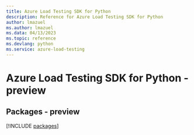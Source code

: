 ```yaml
---
title: Azure Load Testing SDK for Python
description: Reference for Azure Load Testing SDK for Python
author: lmazuel
ms.author: lmazuel
ms.data: 04/13/2023
ms.topic: reference
ms.devlang: python
ms.service: azure-load-testing
---
```

# Azure Load Testing SDK for Python - preview
## Packages - preview
[!INCLUDE [packages](load-testing-index.md)]